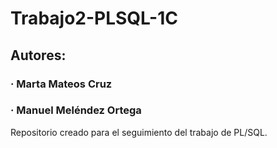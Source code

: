 # Trabajo2-PLSQL-1C
## Autores:
### · Marta Mateos Cruz
### · Manuel Meléndez Ortega

Repositorio creado para el seguimiento del trabajo de PL/SQL.
